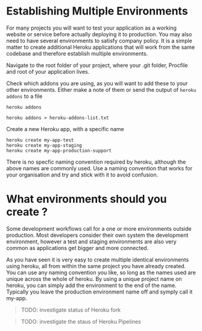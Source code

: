 # Establishing Multiple Environments 

  For many projects you will want to test your application as a working website or service before actually deploying it to production.  You may also need to have several environments to satisfy company policy.  It is a simple matter to create additional Heroku applications that will work from the same codebase and therefore establish multiple environments.

Navigate to the root folder of your project, where your .git folder, Procfile and root of your application lives.

Check which addons you are using, as you will want to add these to your other environments.  Either make a note of them or send the output of `heroku addons` to a file

    heroku addons 

    heroku addons > heroku-addons-list.txt 

Create a new Heroku app, with a specific name

    heroku create my-app-test
    heroku create my-app-staging
    heroku create my-app-production-support

There is no specfic naming convention required by heroku, although the above names are commonly used.  Use a naming convention that works for your organisation and try and stick with it to avoid confusion.

# What environments should you create ?

  Some development workflows call for a one or more environments outside production.  Most developers consider their own system the development environment, however a test and staging environments are also very common as applications get bigger and more connected.

  As you have seen it is very easy to create multiple identical environments using heroku, all from within the same project you have already created.  You can use any naming convention you like, so long as the names used are unique across the whole of heroku.  By using a unique project name on heroku, you can simply add the environment to the end of the name.  Typically you leave the production environment name off and symply call it my-app.


> TODO: investigate status of Heroku fork

> TODO: investigate the staus of Heroku Pipelines


